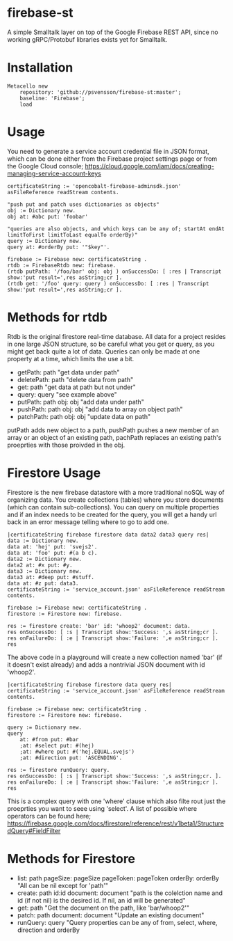 # firebase-st
A simple Smalltalk layer on top of the Google Firebase REST API, since no working gRPC/Protobuf libraries exists yet for Smalltalk.

# Installation

```Smalltalk
Metacello new
    repository: 'github://psvensson/firebase-st:master';
    baseline: 'Firebase';
    load
```

# Usage

You need to generate a service account credential file in JSON format, which can be done either from the Firebase project settings page or from the Google Cloud console; https://cloud.google.com/iam/docs/creating-managing-service-account-keys

```Smalltalk
certificateString := 'opencobalt-firebase-adminsdk.json' asFileReference readStream contents.

"push put and patch uses dictionaries as objects"
obj := Dictionary new.
obj at: #abc put: 'foobar'

"queries are also objects, and which keys can be any of; startAt endAt limitToFirst limitToLast equalTo orderBy)"
query := Dictionary new.
query at: #orderBy put: '"$key"'.

firebase := Firebase new: certificateString .
rtdb := FirebaseRtdb new: firebase.
(rtdb putPath: '/foo/bar' obj: obj ) onSuccessDo: [ :res | Transcript show:'put result=',res asString;cr ].
(rtdb get: '/foo' query: query ) onSuccessDo: [ :res | Transcript show:'put result=',res asString;cr ].
```

# Methods for rtdb

Rtdb is the original firestore real-time database. All data for a project resides in one large JSON structure, so be careful what you get or query, as you might get back quite a lot of data. Queries can only be made at one property at a time, which limits the use a bit.

* getPath: path "get data under path"
* deletePath: path "delete data from path"
* get: path "get data at path but not under"
* query: query "see example above"
* putPath: path obj: obj "add data under path"
* pushPath: path obj: obj "add data to array on object path"
* patchPath: path obj: obj "update data on path"

putPath adds new object to a path, pushPath pushes a new member of an array or an object of an existing path, pachPath replaces an existing path's proeprties with those proivded in the obj.

# Firestore Usage

Firestore is the new firebase datastore with a more traditional noSQL way of organizing data. You create collections (tables) where you store documents (which can contain sub-collections). You can query on multiple properties and if an index needs to be created for the query, you will get a handy url back in an error message telling where to go to add one.

```Smalltalk
|certificateString firebase firestore data data2 data3 query res|
data := Dictionary new.
data at: 'hej' put: 'svejs2'.
data at: 'foo' put: #(a b c).
data2 := Dictionary new.
data2 at: #x put: #y.
data3 := Dictionary new.
data3 at: #deep put: #stuff.
data at: #z put: data3.
certificateString := 'service_account.json' asFileReference readStream contents.

firebase := Firebase new: certificateString .
firestore := Firestore new: firebase.

res := firestore create: 'bar' id: 'whoop2' document: data.
res onSuccessDo: [ :s | Transcript show:'Success: ',s asString;cr ].
res onFailureDo: [ :e | Transcript show:'Failure: ',e asString;cr ].
res
```

The above code in a playground will create a new collection named 'bar' (if it doesn't exist already) and adds a nontrivial JSON document with id 'whoop2'.

```Smalltalk
|certificateString firebase firestore data query res|
certificateString := 'service_account.json' asFileReference readStream contents.

firebase := Firebase new: certificateString .
firestore := Firestore new: firebase.

query := Dictionary new.
query 
	at: #from put: #bar
	;at: #select put: #(hej)	
	;at: #where put: #('hej.EQUAL.svejs')
	;at: #direction put: 'ASCENDING'.

res := firestore runQuery: query.
res onSuccessDo: [ :s | Transcript show:'Success: ',s asString;cr. ].
res onFailureDo: [ :e | Transcript show:'Failure: ',e asString;cr ].
res
```

This is a complex query with one 'where' clause which also filte rout just the proeprties you want to seee using 'select'.
A list of possible where operators can be found here; https://firebase.google.com/docs/firestore/reference/rest/v1beta1/StructuredQuery#FieldFilter

# Methods for Firestore

* list: path pageSize: pageSize pageToken: pageToken orderBy: orderBy  "All can be nil except for 'path'"
* create: path id:id document: document "path is the colelction name and id (if not nil) is the desired id. If nil, an id will be generated"
* get: path "Get the document on the path, like 'bar/whoop2'"
* patch: path document: document "Update an existing document"
* runQuery: query "Query properties can be any of from, select, where, direction and orderBy






